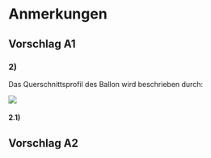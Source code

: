 # Anmerkungen
## Vorschlag A1

### **2)**

Das Querschnittsprofil des Ballon wird beschrieben durch:

<img src="http://latex.codecogs.com/svg.latex?f(x)=\frac{x}{4}\sqrt{20-x}=\frac{1}{4}\sqrt{20x^2-x^3}" border="0"/>

#### **2.1)**

## Vorschlag A2
